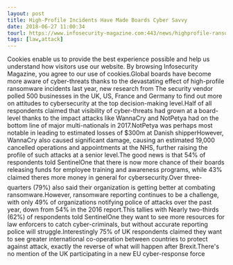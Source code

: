 ```yaml
---
layout: post
title: High-Profile Incidents Have Made Boards Cyber Savvy
date: 2018-06-27 11:00:34
tourl: https://www.infosecurity-magazine.com:443/news/highprofile-ransomware-cyber-savvy/
tags: [law,attack]
---
```

Cookies enable us to provide the best experience possible and help us understand how visitors use our website. By browsing Infosecurity Magazine, you agree to our use of cookies.Global boards have become more aware of cyber-threats thanks to the devastating effect of high-profile ransomware incidents last year, new research from The security vendor polled 500 businesses in the UK, US, France and Germany to find out more on attitudes to cybersecurity at the top decision-making level.Half of all respondents claimed that visibility of cyber-threats had grown at a board-level thanks to the impact attacks like WannaCry and NotPetya had on the bottom line of major multi-nationals in 2017.NotPetya was perhaps most notable in leading to estimated losses of $300m at Danish shipperHowever, WannaCry also caused significant damage, causing an estimated 19,000 cancelled operations and appointments at the NHS, further raising the profile of such attacks at a senior level.The good news is that 54% of respondents told SentinelOne that there is now more chance of their boards releasing funds for employee training and awareness programs, while 43% claimed theres more money in general for cybersecurity.Over three-quarters (79%) also said their organization is getting better at combating ransomware.However, ransomware reporting continues to be a challenge, with only 49% of organizations notifying police of attacks over the past year, down from 54% in the 2016 report.This tallies with Nearly two-thirds (62%) of respondents told SentinelOne they want to see more resources for law enforcers to catch cyber-criminals, but without accurate reporting police will struggle.Interestingly 75% of UK respondents claimed they want to see greater international co-operation between countries to protect against attack, exactly the reverse of what will happen after Brexit.There's no mention of the UK participating in a new EU cyber-response force 